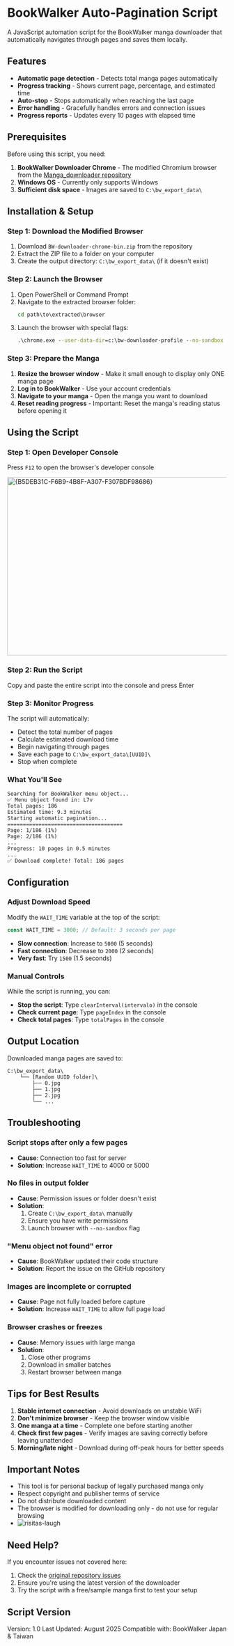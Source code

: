 # BookWalker Auto-Pagination Script

A JavaScript automation script for the BookWalker manga downloader that automatically navigates through pages and saves them locally.

## Features

- **Automatic page detection** - Detects total manga pages automatically
- **Progress tracking** - Shows current page, percentage, and estimated time
- **Auto-stop** - Stops automatically when reaching the last page
- **Error handling** - Gracefully handles errors and connection issues
- **Progress reports** - Updates every 10 pages with elapsed time

## Prerequisites

Before using this script, you need:

1. **BookWalker Downloader Chrome** - The modified Chromium browser from the [Manga_downloader repository](https://github.com/xuzhengyi1995/Manga_downloader)
2. **Windows OS** - Currently only supports Windows
3. **Sufficient disk space** - Images are saved to `C:\bw_export_data\`

## Installation & Setup

### Step 1: Download the Modified Browser

1. Download `BW-downloader-chrome-bin.zip` from the repository
2. Extract the ZIP file to a folder on your computer
3. Create the output directory: `C:\bw_export_data\` (if it doesn't exist)

### Step 2: Launch the Browser

1. Open PowerShell or Command Prompt
2. Navigate to the extracted browser folder:
   ```cmd
   cd path\to\extracted\browser
   ```
3. Launch the browser with special flags:
   ```cmd
   .\chrome.exe --user-data-dir=c:\bw-downloader-profile --no-sandbox
   ```

### Step 3: Prepare the Manga

1. **Resize the browser window** - Make it small enough to display only ONE manga page
2. **Log in to BookWalker** - Use your account credentials
3. **Navigate to your manga** - Open the manga you want to download
4. **Reset reading progress** - Important: Reset the manga's reading status before opening it

## Using the Script

### Step 1: Open Developer Console

Press `F12` to open the browser's developer console

<img width="857" height="410" alt="{B5DEB31C-F6B9-4B8F-A307-F307BDF98686}" src="https://github.com/user-attachments/assets/05eb496f-9ae8-4350-b1fe-8a1690eaced2" />


### Step 2: Run the Script

Copy and paste the entire script into the console and press Enter

### Step 3: Monitor Progress

The script will automatically:
- Detect the total number of pages
- Calculate estimated download time
- Begin navigating through pages
- Save each page to `C:\bw_export_data\[UUID]\`
- Stop when complete

### What You'll See

```
Searching for BookWalker menu object...
✅ Menu object found in: L7v
Total pages: 186
Estimated time: 9.3 minutes
Starting automatic pagination...
=====================================
Page: 1/186 (1%)
Page: 2/186 (1%)
...
Progress: 10 pages in 0.5 minutes
...
✅ Download complete! Total: 186 pages
```

## Configuration

### Adjust Download Speed

Modify the `WAIT_TIME` variable at the top of the script:

```javascript
const WAIT_TIME = 3000; // Default: 3 seconds per page
```

- **Slow connection**: Increase to `5000` (5 seconds)
- **Fast connection**: Decrease to `2000` (2 seconds)
- **Very fast**: Try `1500` (1.5 seconds)

### Manual Controls

While the script is running, you can:

- **Stop the script**: Type `clearInterval(intervalo)` in the console
- **Check current page**: Type `pageIndex` in the console
- **Check total pages**: Type `totalPages` in the console

## Output Location

Downloaded manga pages are saved to:
```
C:\bw_export_data\
    └── [Random UUID folder]\
        ├── 0.jpg
        ├── 1.jpg
        ├── 2.jpg
        └── ...
```

## Troubleshooting

### Script stops after only a few pages

- **Cause**: Connection too fast for server
- **Solution**: Increase `WAIT_TIME` to 4000 or 5000

### No files in output folder

- **Cause**: Permission issues or folder doesn't exist
- **Solution**: 
  1. Create `C:\bw_export_data\` manually
  2. Ensure you have write permissions
  3. Launch browser with `--no-sandbox` flag

### "Menu object not found" error

- **Cause**: BookWalker updated their code structure
- **Solution**: Report the issue on the GitHub repository

### Images are incomplete or corrupted

- **Cause**: Page not fully loaded before capture
- **Solution**: Increase `WAIT_TIME` to allow full page load

### Browser crashes or freezes

- **Cause**: Memory issues with large manga
- **Solution**: 
  1. Close other programs
  2. Download in smaller batches
  3. Restart browser between manga

## Tips for Best Results

1. **Stable internet connection** - Avoid downloads on unstable WiFi
2. **Don't minimize browser** - Keep the browser window visible
3. **One manga at a time** - Complete one before starting another
4. **Check first few pages** - Verify images are saving correctly before leaving unattended
5. **Morning/late night** - Download during off-peak hours for better speeds

## Important Notes

- This tool is for personal backup of legally purchased manga only
- Respect copyright and publisher terms of service
- Do not distribute downloaded content
- The browser is modified for downloading only - do not use for regular browsing
- ![risitas-laugh](https://github.com/user-attachments/assets/90a84a91-04be-4ba2-9570-24d1457388c9)


## Need Help?

If you encounter issues not covered here:

1. Check the [original repository issues](https://github.com/xuzhengyi1995/Manga_downloader/issues)
2. Ensure you're using the latest version of the downloader
3. Try the script with a free/sample manga first to test your setup

## Script Version

Version: 1.0
Last Updated: August 2025
Compatible with: BookWalker Japan & Taiwan
